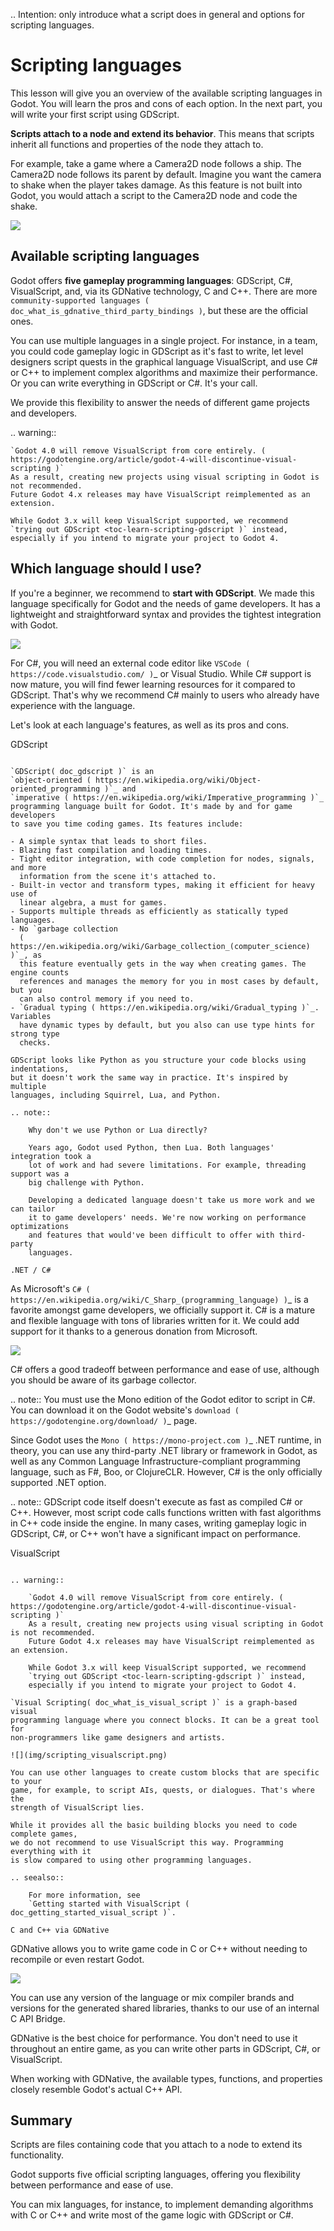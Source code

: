.. Intention: only introduce what a script does in general and options for
   scripting languages.



Scripting languages
===================

This lesson will give you an overview of the available scripting languages in
Godot. You will learn the pros and cons of each option. In the next part, you
will write your first script using GDScript.

**Scripts attach to a node and extend its behavior**. This means that scripts
inherit all functions and properties of the node they attach to.

For example, take a game where a Camera2D node follows a ship. The Camera2D node
follows its parent by default. Imagine you want the camera to shake when the player
takes damage. As this feature is not built into Godot, you would attach a script
to the Camera2D node and code the shake.

![](img/scripting_camera_shake.gif)

Available scripting languages
-----------------------------

Godot offers **five gameplay programming languages**: GDScript, C#,
VisualScript, and, via its GDNative technology, C and C++. There are more
`community-supported languages ( doc_what_is_gdnative_third_party_bindings )`,
but these are the official ones.

You can use multiple languages in a single project. For instance, in a team, you
could code gameplay logic in GDScript as it's fast to write, let level designers
script quests in the graphical language VisualScript, and use C# or C++ to
implement complex algorithms and maximize their performance. Or you can write
everything in GDScript or C#. It's your call.

We provide this flexibility to answer the needs of different game projects and
developers.

.. warning::

    `Godot 4.0 will remove VisualScript from core entirely. ( https://godotengine.org/article/godot-4-will-discontinue-visual-scripting )`
    As a result, creating new projects using visual scripting in Godot is not recommended.
    Future Godot 4.x releases may have VisualScript reimplemented as an extension.

    While Godot 3.x will keep VisualScript supported, we recommend
    `trying out GDScript <toc-learn-scripting-gdscript )` instead,
    especially if you intend to migrate your project to Godot 4.

Which language should I use?
----------------------------

If you're a beginner, we recommend to **start with GDScript**. We made this
language specifically for Godot and the needs of game developers. It has a
lightweight and straightforward syntax and provides the tightest integration
with Godot.

![](img/scripting_gdscript.png)

For C#, you will need an external code editor like
`VSCode ( https://code.visualstudio.com/ )`_ or Visual Studio. While C# support is
now mature, you will find fewer learning resources for it compared to
GDScript. That's why we recommend C# mainly to users who already have experience
with the language.

Let's look at each language's features, as well as its pros and cons.

GDScript
~~~~~~~~

`GDScript( doc_gdscript )` is an
`object-oriented ( https://en.wikipedia.org/wiki/Object-oriented_programming )`_ and
`imperative ( https://en.wikipedia.org/wiki/Imperative_programming )`_
programming language built for Godot. It's made by and for game developers
to save you time coding games. Its features include:

- A simple syntax that leads to short files.
- Blazing fast compilation and loading times.
- Tight editor integration, with code completion for nodes, signals, and more
  information from the scene it's attached to.
- Built-in vector and transform types, making it efficient for heavy use of
  linear algebra, a must for games.
- Supports multiple threads as efficiently as statically typed languages.
- No `garbage collection
  ( https://en.wikipedia.org/wiki/Garbage_collection_(computer_science) )`_, as
  this feature eventually gets in the way when creating games. The engine counts
  references and manages the memory for you in most cases by default, but you
  can also control memory if you need to.
- `Gradual typing ( https://en.wikipedia.org/wiki/Gradual_typing )`_. Variables
  have dynamic types by default, but you also can use type hints for strong type
  checks.

GDScript looks like Python as you structure your code blocks using indentations,
but it doesn't work the same way in practice. It's inspired by multiple
languages, including Squirrel, Lua, and Python.

.. note::

    Why don't we use Python or Lua directly?

    Years ago, Godot used Python, then Lua. Both languages' integration took a
    lot of work and had severe limitations. For example, threading support was a
    big challenge with Python.

    Developing a dedicated language doesn't take us more work and we can tailor
    it to game developers' needs. We're now working on performance optimizations
    and features that would've been difficult to offer with third-party
    languages.

.NET / C#
~~~~~~~~~

As Microsoft's `C#
( https://en.wikipedia.org/wiki/C_Sharp_(programming_language) )`_ is a favorite
amongst game developers, we officially support it. C# is a mature and flexible
language with tons of libraries written for it. We could add support for it
thanks to a generous donation from Microsoft.

![](img/scripting_csharp.png)

C# offers a good tradeoff between performance and ease of use, although you
should be aware of its garbage collector.

.. note:: You must use the Mono edition of the Godot editor to script in C#. You
          can download it on the Godot website's `download
          ( https://godotengine.org/download/ )`_ page.

Since Godot uses the `Mono ( https://mono-project.com )`_ .NET runtime, in theory,
you can use any third-party .NET library or framework in Godot, as well as any
Common Language Infrastructure-compliant programming language, such as F#, Boo,
or ClojureCLR. However, C# is the only officially supported .NET option.

.. note:: GDScript code itself doesn't execute as fast as compiled C# or C++.
          However, most script code calls functions written with fast algorithms
          in C++ code inside the engine. In many cases, writing gameplay logic
          in GDScript, C#, or C++ won't have a significant impact on
          performance.

VisualScript
~~~~~~~~~~~~

.. warning::

    `Godot 4.0 will remove VisualScript from core entirely. ( https://godotengine.org/article/godot-4-will-discontinue-visual-scripting )`
    As a result, creating new projects using visual scripting in Godot is not recommended.
    Future Godot 4.x releases may have VisualScript reimplemented as an extension.

    While Godot 3.x will keep VisualScript supported, we recommend
    `trying out GDScript <toc-learn-scripting-gdscript )` instead,
    especially if you intend to migrate your project to Godot 4.

`Visual Scripting( doc_what_is_visual_script )` is a graph-based visual
programming language where you connect blocks. It can be a great tool for
non-programmers like game designers and artists.

![](img/scripting_visualscript.png)

You can use other languages to create custom blocks that are specific to your
game, for example, to script AIs, quests, or dialogues. That's where the
strength of VisualScript lies.

While it provides all the basic building blocks you need to code complete games,
we do not recommend to use VisualScript this way. Programming everything with it
is slow compared to using other programming languages.

.. seealso::

    For more information, see
    `Getting started with VisualScript ( doc_getting_started_visual_script )`.

C and C++ via GDNative
~~~~~~~~~~~~~~~~~~~~~~

GDNative allows you to write game code in C or C++ without needing to recompile
or even restart Godot.

![](img/scripting_cpp.png)

You can use any version of the language or mix compiler brands and versions for
the generated shared libraries, thanks to our use of an internal C API Bridge.

GDNative is the best choice for performance. You don't need to use it
throughout an entire game, as you can write other parts in GDScript, C#, or
VisualScript.

When working with GDNative, the available types, functions, and properties
closely resemble Godot's actual C++ API.

Summary
-------

Scripts are files containing code that you attach to a node to extend its
functionality.

Godot supports five official scripting languages, offering you flexibility
between performance and ease of use.

You can mix languages, for instance, to implement demanding algorithms with C or
C++ and write most of the game logic with GDScript or C#.
